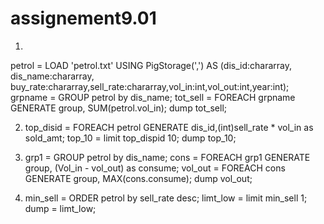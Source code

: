 # assignement9.01


1.

petrol = LOAD 'petrol.txt' USING PigStorage(',') AS (dis_id:chararray, dis_name:chararray, buy_rate:chararray,sell_rate:chararray,vol_in:int,vol_out:int,year:int);
grpname = GROUP petrol by dis_name;
tot_sell = FOREACH grpname GENERATE group, SUM(petrol.vol_in);
dump tot_sell;

2. top_disid = FOREACH petrol GENERATE dis_id,(int)sell_rate * vol_in as sold_amt;
   top_10 = limit top_dispid 10;
   dump top_10;

3. grp1 = GROUP petrol by dis_name;
   cons = FOREACH grp1 GENERATE group, (Vol_in - vol_out) as consume; 
   vol_out = FOREACH cons GENERATE group, MAX(cons.consume);
   dump vol_out;


4. min_sell  =  ORDER petrol by sell_rate desc;
   limt_low =  limit min_sell 1;
   dump = limt_low;
